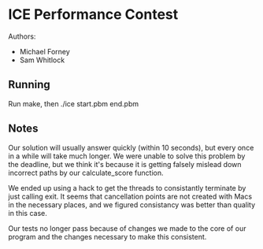 ICE Performance Contest
=======================
Authors:
* Michael Forney
* Sam Whitlock

Running
-------
Run make, then ./ice start.pbm end.pbm

Notes
-----
Our solution will usually answer quickly (within 10 seconds), but every once
in a while will take much longer. We were unable to solve this problem by the
deadline, but we think it's because it is getting falsely mislead down
incorrect paths by our calculate\_score function.

We ended up using a hack to get the threads to consistantly terminate by just
calling exit. It seems that cancellation points are not created with Macs in
the necessary places, and we figured consistancy was better than quality in
this case.

Our tests no longer pass because of changes we made to the core of our program
and the changes necessary to make this consistent.

